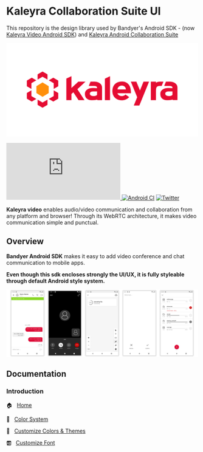 # Kaleyra Collaboration Suite UI

This repository is the design library used by Bandyer's Android SDK - (now [Kaleyra Video Android SDK](https://github.com/Bandyer/Bandyer-Android-SDK))
and [Kaleyra Android Collaboration Suite](https://github.com/Bandyer/Kaleyra-Android-Collaboration-Suite)

<p align="center">
<img src="img/kaleyra.png" alt="Kaleyra" title="Kaleyra" />
</p>

[![Download](https://badgen.net/maven/v/metadata-url/https/maven.bandyer.com/releases/com/kaleyra/collaboration-suite-phone-ui/maven-metadata.xml?label=maven.bandyer.com/releases) ](https://maven.bandyer.com/index.html#releases/com/kaleyra/collaboration-suite-phone-ui/)[![Android CI](https://github.com/Bandyer/Bandyer-Android-Design/actions/workflows/android.yml/badge.svg?branch=develop)](https://github.com/Bandyer/Bandyer-Android-Design/actions/workflows/android.yml)
[![Twitter](https://img.shields.io/twitter/url/http/shields.io.svg?style=social&logo=twitter)](https://twitter.com/intent/follow?screen_name=bandyersrl)


**Kaleyra video** enables audio/video communication and collaboration from any platform and browser! Through its WebRTC architecture, it makes video communication simple and punctual.

## Overview

**Bandyer Android SDK** makes it easy to add video conference and chat communication to mobile apps.

**Even though this sdk encloses strongly the UI/UX, it is fully styleable through default Android style system.**

<img src="img/img4.png"/>

## Documentation

### Introduction
🏠  &nbsp; [Home](https://github.com/Bandyer/Bandyer-Android-Design/wiki/Home)

🎨  &nbsp; [Color System](https://github.com/Bandyer/Bandyer-Android-Design/wiki/Color-System)

🎑  &nbsp; [Customize Colors & Themes](https://github.com/Bandyer/Bandyer-Android-Design/wiki/Customize-Colors-&-Themes)

🆎  &nbsp; [Customize Font](https://github.com/Bandyer/Bandyer-Android-Design/wiki/Customize-Font)

